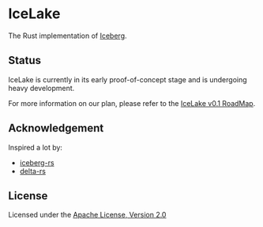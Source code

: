 # IceLake

The Rust implementation of [Iceberg](https://iceberg.apache.org/).

## Status

IceLake is currently in its early proof-of-concept stage and is undergoing heavy development.

For more information on our plan, please refer to the [IceLake v0.1 RoadMap](https://github.com/icelake-io/icelake/issues/1).

## Acknowledgement

Inspired a lot by:

- [iceberg-rs](https://github.com/oliverdaff/iceberg-rs)
- [delta-rs](https://github.com/delta-io/delta-rs/)

## License

Licensed under the [Apache License, Version 2.0](http://www.apache.org/licenses/LICENSE-2.0)

